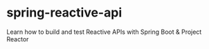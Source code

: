 # spring-reactive-api

Learn how to build and test Reactive APIs with Spring Boot & Project Reactor
